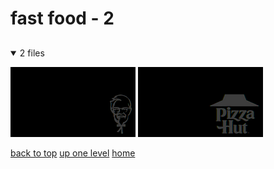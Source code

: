 # fast food - 2

<a id=""></a>

## [](/README.MD)
<details open>
<summary>2 files</summary>
<p>

[![colonel_sanders_kfc.png](/.internals/thumbnails/terminal/chromatic%20aberration/little/fast%20food/colonel_sanders_kfc.png "colonel_sanders_kfc.png")](/terminal/chromatic%20aberration/little/fast%20food/colonel_sanders_kfc.png)
[![pizza_hut_1967_1999.png](/.internals/thumbnails/terminal/chromatic%20aberration/little/fast%20food/pizza_hut_1967_1999.png "pizza_hut_1967_1999.png")](/terminal/chromatic%20aberration/little/fast%20food/pizza_hut_1967_1999.png)

</p>
</details>


[back to top](#)
[up one level](/terminal/chromatic%20aberration/little/README.MD)
[home](/)
